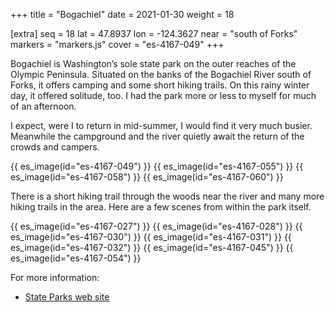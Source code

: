 +++
title = "Bogachiel"
date = 2021-01-30
weight = 18

[extra]
seq = 18
lat = 47.8937
lon = -124.3627
near = "south of Forks"
markers = "markers.js"
cover = "es-4167-049"
+++

Bogachiel is Washington’s sole state park on the outer reaches of the Olympic Peninsula. Situated on the banks of the Bogachiel River south of Forks, it offers camping and some short hiking trails. On this rainy winter day, it offered solitude, too. I had the park more or less to myself for much of an afternoon.

<!-- more -->

I expect, were I to return in mid-summer, I would find it very much busier. Meanwhile the campground and the river quietly await the return of the crowds and campers.

{{ es_image(id="es-4167-049") }}
{{ es_image(id="es-4167-055") }}
{{ es_image(id="es-4167-058") }}
{{ es_image(id="es-4167-060") }}

There is a short hiking trail through the woods near the river and many more hiking trails in the area. Here are a few scenes from within the park itself.

{{ es_image(id="es-4167-027") }}
{{ es_image(id="es-4167-028") }}
{{ es_image(id="es-4167-030") }}
{{ es_image(id="es-4167-031") }}
{{ es_image(id="es-4167-032") }}
{{ es_image(id="es-4167-045") }}
{{ es_image(id="es-4167-054") }}

For more information:

* [State Parks web site](https://parks.state.wa.us/478/Bogachiel)
